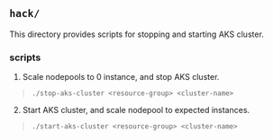 ## `hack/` 

This directory provides scripts for stopping and starting AKS cluster. 

### scripts 

1. Scale nodepools to 0 instance, and stop AKS cluster.
> `./stop-aks-cluster <resource-group> <cluster-name>`
2. Start AKS cluster, and scale nodepool to expected instances.
> `./start-aks-cluster <resource-group> <cluster-name>`
